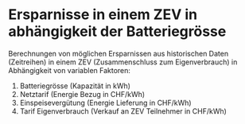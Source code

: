 # Ersparnisse in einem ZEV in abhängigkeit der Batteriegrösse


Berechnungen von möglichen Ersparnissen aus historischen Daten (Zeitreihen) in einem ZEV (Zusammenschluss zum Eigenverbrauch)
in Abhängigkeit von variablen Faktoren:

1. Batteriegrösse (Kapazität in kWh)
2. Netztarif (Energie Bezug in CHF/kWh) 
3. Einspeisevergütung (Energie Lieferung in CHF/kWh)
4. Tarif Eigenverbrauch (Verkauf an ZEV Teilnehmer in CHF/kWh)

